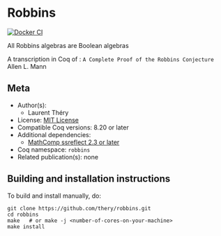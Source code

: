 <!---
This file was generated from `meta.yml`, please do not edit manually.
Follow the instructions on https://github.com/coq-community/templates to regenerate.
--->
# Robbins

[![Docker CI][docker-action-shield]][docker-action-link]

[docker-action-shield]: https://github.com/thery/robbins/actions/workflows/docker-action.yml/badge.svg?branch=master
[docker-action-link]: https://github.com/thery/robbins/actions/workflows/docker-action.yml




All Robbins algebras are Boolean algebras

A transcription in Coq of : `A Complete Proof of the Robbins Conjecture` 
Allen L. Mann  

## Meta

- Author(s):
  - Laurent Théry
- License: [MIT License](LICENSE)
- Compatible Coq versions: 8.20 or later
- Additional dependencies:
  - [MathComp ssreflect 2.3 or later](https://math-comp.github.io)
- Coq namespace: `robbins`
- Related publication(s): none

## Building and installation instructions

To build and install manually, do:

``` shell
git clone https://github.com/thery/robbins.git
cd robbins
make   # or make -j <number-of-cores-on-your-machine> 
make install
```



